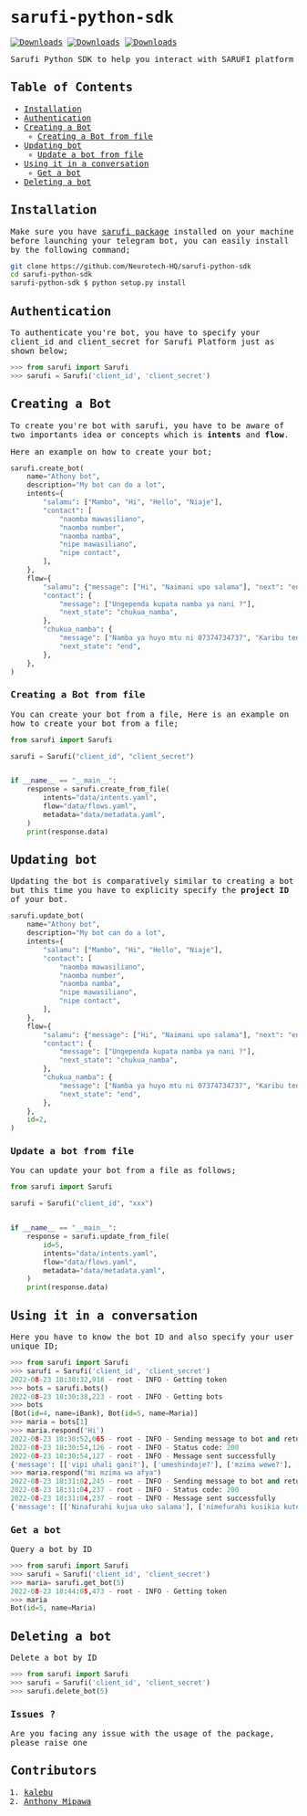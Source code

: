 <samp>

# sarufi-python-sdk

[![Downloads](https://pepy.tech/badge/sarufi)](https://pepy.tech/project/sarufi)
[![Downloads](https://pepy.tech/badge/sarufi/month)](https://pepy.tech/project/sarufi)
[![Downloads](https://pepy.tech/badge/sarufi/week)](https://pepy.tech/project/sarufi)

Sarufi Python SDK to help you interact with SARUFI platform

## Table of Contents
- [Installation](#installation)  
- [Authentication](#authentication)  
- [Creating a Bot](#creating-a-bot)  
    - [Creating a Bot from file](#creating-a-bot-from-file)  
- [Updating bot](#updating-bot)     
    - [Update a bot from file](#update-a-bot-from-file)  
- [Using it in a conversation](#using-it-in-a-conversation)    
    - [Get a bot](#get-a-bot)  
- [Deleting a bot](#deleting-a-bot) 

## Installation

Make sure you have [sarufi package](https://github.com/Neurotech-HQ/sarufi-python-sdk) installed on your machine before launching your telegram bot, you can easily install by the following command;

```bash
git clone https://github.com/Neurotech-HQ/sarufi-python-sdk
cd sarufi-python-sdk
sarufi-python-sdk $ python setup.py install
```

## Authentication

To authenticate you're bot, you have to specify your client_id and client_secret for Sarufi Platform just as shown below;

```python
>>> from sarufi import Sarufi
>>> sarufi = Sarufi('client_id', 'client_secret')
```

## Creating a Bot

To create you're bot with sarufi, you have to be aware of two importants idea or concepts which is **intents** and **flow**.

Here an example on how to create your bot;

```python
sarufi.create_bot(
    name="Athony bot",
    description="My bot can do a lot",
    intents={
        "salamu": ["Mambo", "Hi", "Hello", "Niaje"],
        "contact": [
            "naomba mawasiliano",
            "naomba number",
            "naomba namba",
            "nipe mawasiliano",
            "nipe contact",
        ],
    },
    flow={
        "salamu": {"message": ["Hi", "Naimani upo salama"], "next": "end"},
        "contact": {
            "message": ["Ungependa kupata namba ya nani ?"],
            "next_state": "chukua_namba",
        },
        "chukua_namba": {
            "message": ["Namba ya huyo mtu ni 07374734737", "Karibu tena !!"],
            "next_state": "end",
        },
    },
)
```

### Creating a Bot from file

You can create your bot from a file, Here is an example on how to create your bot from a file;

```python
from sarufi import Sarufi

sarufi = Sarufi("client_id", "client_secret")


if __name__ == "__main__":
    response = sarufi.create_from_file(
        intents="data/intents.yaml",
        flow="data/flows.yaml",
        metadata="data/metadata.yaml",
    )
    print(response.data)
```

## Updating bot

Updating the bot is comparatively similar to creating a bot but this time you have to explicity specify the **project ID** of your bot.

```python
sarufi.update_bot(
    name="Athony bot",
    description="My bot can do a lot",
    intents={
        "salamu": ["Mambo", "Hi", "Hello", "Niaje"],
        "contact": [
            "naomba mawasiliano",
            "naomba number",
            "naomba namba",
            "nipe mawasiliano",
            "nipe contact",
        ],
    },
    flow={
        "salamu": {"message": ["Hi", "Naimani upo salama"], "next": "end"},
        "contact": {
            "message": ["Ungependa kupata namba ya nani ?"],
            "next_state": "chukua_namba",
        },
        "chukua_namba": {
            "message": ["Namba ya huyo mtu ni 07374734737", "Karibu tena !!"],
            "next_state": "end",
        },
    },
    id=2,
)
```

### Update a bot from file

You can update your bot from a file as follows;

```python
from sarufi import Sarufi

sarufi = Sarufi("client_id", "xxx")


if __name__ == "__main__":
    response = sarufi.update_from_file(
        id=5,
        intents="data/intents.yaml",
        flow="data/flows.yaml",
        metadata="data/metadata.yaml",
    )
    print(response.data)
```

## Using it in a conversation

Here you have to know the bot ID and also specify your user unique ID;

```python
>>> from sarufi import Sarufi
>>> sarufi = Sarufi('client_id', 'client_secret')
2022-08-23 18:30:32,918 - root - INFO - Getting token
>>> bots = sarufi.bots()
2022-08-23 18:30:38,223 - root - INFO - Getting bots
>>> bots
[Bot(id=4, name=iBank), Bot(id=5, name=Maria)]
>>> maria = bots[1]
>>> maria.respond('Hi')
2022-08-23 18:30:52,065 - root - INFO - Sending message to bot and returning response
2022-08-23 18:30:54,126 - root - INFO - Status code: 200
2022-08-23 18:30:54,127 - root - INFO - Message sent successfully
{'message': [['vipi uhali gani?'], ['umeshindaje?'], ['mzima wewe?'], ['Hello! u hali gani ?'], ['Freshi nambie ?'], ['Hi, mzima wewe'], ['salama sijui wewe'], ['za kwako?'], ['Vipi hali yako'], ['Uhali gani?']]}
>>> maria.respond("mi mzima wa afya")
2022-08-23 18:31:02,245 - root - INFO - Sending message to bot and returning response
2022-08-23 18:31:04,237 - root - INFO - Status code: 200
2022-08-23 18:31:04,237 - root - INFO - Message sent successfully
{'message': [['Ninafurahi kujua uko salama'], ['nimefurahi kusikia kutoka kwako'], ['Nipo salama pia, nimefurahi kusikia kutoka kwako'], ['Napenda kukuona ukiwa na furaha'], ['Nimefurahi kusikia hivyo'], ['Salama kabisa'], ['Mzima kabisa']]}
```

### Get a bot

Query a bot by ID

```python
>>> from sarufi import Sarufi
>>> sarufi = Sarufi('client_id', 'client_secret')
>>> maria= sarufi.get_bot(5)
2022-08-23 18:44:05,473 - root - INFO - Getting token
>>> maria
Bot(id=5, name=Maria)
```

## Deleting a bot

Delete a bot by ID

```python
>>> from sarufi import Sarufi
>>> sarufi = Sarufi('client_id', 'client_secret')
>>> sarufi.delete_bot(5)
```

### Issues ?

Are you facing any issue with the usage of the package, please raise one

## Contributors

1. [kalebu](https://github.com/kalebu/)
2. [Anthony Mipawa](https://github.com/Tonyloyt)
</samp>
